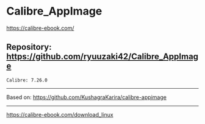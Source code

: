 
# Calibre_AppImage
https://calibre-ebook.com/

## Repository: https://github.com/ryuuzaki42/Calibre_AppImage
    Calibre: 7.26.0

---
Based on: https://github.com/KushagraKarira/calibre-appimage

---
https://calibre-ebook.com/download_linux
